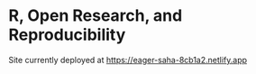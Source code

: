 # R, Open Research, and Reproducibility
 
Site currently deployed at https://eager-saha-8cb1a2.netlify.app
